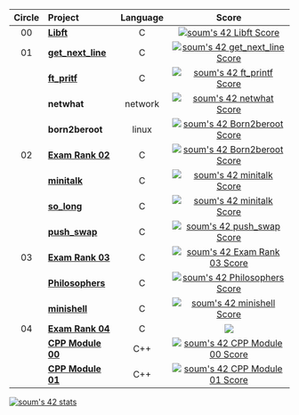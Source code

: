 | Circle | Project                                                      |            Language            |                            Score                             |
| :----: | :----------------------------------------------------------- | :----------------------------: | :----------------------------------------------------------: |
|   00   | [**Libft**](https://github.com/tjddnd3116/42seoul_subject/tree/main/Libft)    |               C                | [![soum's 42 Libft Score](https://badge42.vercel.app/api/v2/cl1li0ev4001609l6y3uttc20/project/2166451)](https://github.com/JaeSeoKim/badge42)   |
|   01   | [**get_next_line**](https://github.com/tjddnd3116/42seoul_subject/tree/main/get_next_line)|               C                | [![soum's 42 get_next_line Score](https://badge42.vercel.app/api/v2/cl1li0ev4001609l6y3uttc20/project/2186678)](https://github.com/JaeSeoKim/badge42) |
|        | [**ft_pritf**](https://github.com/tjddnd3116/42seoul_subject/tree/main/ft_printf)|               C                | [![soum's 42 ft_printf Score](https://badge42.vercel.app/api/v2/cl1li0ev4001609l6y3uttc20/project/2186681)](https://github.com/JaeSeoKim/badge42) |
|        | **netwhat**                                                  |              network               | [![soum's 42 netwhat Score](https://badge42.vercel.app/api/v2/cl1li0ev4001609l6y3uttc20/project/2186680)](https://github.com/JaeSeoKim/badge42)  |
|        | **born2beroot**                                                  |              linux               | [![soum's 42 Born2beroot Score](https://badge42.vercel.app/api/v2/cl1li0ev4001609l6y3uttc20/project/2186679)](https://github.com/JaeSeoKim/badge42)  |
|   02   | [**Exam Rank 02**](https://github.com/tjddnd3116/42seoul_subject/tree/main/Exam_Rank_02) |               C                | [![soum's 42 Born2beroot Score](https://badge42.vercel.app/api/v2/cl1li0ev4001609l6y3uttc20/project/2186679)](https://github.com/JaeSeoKim/badge42) |
|        | [**minitalk**](https://github.com/tjddnd3116/42seoul_subject/tree/main/minitalk)   |           C             |  [![soum's 42 minitalk Score](https://badge42.vercel.app/api/v2/cl1li0ev4001609l6y3uttc20/project/2335652)](https://github.com/JaeSeoKim/badge42)  |
|        | [**so_long**](https://github.com/tjddnd3116/42seoul_subject/tree/main/so_long)   |           C             |  [![soum's 42 minitalk Score](https://badge42.vercel.app/api/v2/cl1li0ev4001609l6y3uttc20/project/2335652)](https://github.com/JaeSeoKim/badge42)  |
|        | [**push_swap**](https://github.com/tjddnd3116/42seoul_subject/tree/main/push_swap)   |           C             |  [![soum's 42 push_swap Score](https://badge42.vercel.app/api/v2/cl1li0ev4001609l6y3uttc20/project/2335637)](https://github.com/JaeSeoKim/badge42)  |
|   03   | [**Exam Rank 03**](https://github.com/tjddnd3116/42seoul_subject/tree/main/Exam_Rank_03) |               C                | [![soum's 42 Exam Rank 03 Score](https://badge42.vercel.app/api/v2/cl1li0ev4001609l6y3uttc20/project/2439406)](https://github.com/JaeSeoKim/badge42) |
|        | [**Philosophers**](https://github.com/tjddnd3116/42seoul_subject/tree/main/Philosophers) |               C                | [![soum's 42 Philosophers Score](https://badge42.vercel.app/api/v2/cl1li0ev4001609l6y3uttc20/project/2428059)](https://github.com/JaeSeoKim/badge42) |
|        | [**minishell**](https://github.com/tjddnd3116/42seoul_subject/tree/main/minishell) |               C                | [![soum's 42 minishell Score](https://badge42.vercel.app/api/v2/cl1li0ev4001609l6y3uttc20/project/2428060)](https://github.com/JaeSeoKim/badge42) |
|   04   | [**Exam Rank 04**](https://github.com/tjddnd3116/42seoul_subject/tree/main/Exam_Rank_04) |               C                | ![](https://badge42.herokuapp.com/api/project/soum/Exam%20Rank%2004) |
|   	   | [**CPP Module 00**](https://github.com/tjddnd3116/42seoul_subject/tree/main/cpp_module_00) |              C++               | [![soum's 42 CPP Module 00 Score](https://badge42.vercel.app/api/v2/cl1li0ev4001609l6y3uttc20/project/2497359)](https://github.com/JaeSeoKim/badge42) |
|   	   | [**CPP Module 01**](https://github.com/tjddnd3116/42seoul_subject/tree/main/cpp_module_01) |              C++               | [![soum's 42 CPP Module 01 Score](https://badge42.vercel.app/api/v2/cl1li0ev4001609l6y3uttc20/project/2550548)](https://github.com/JaeSeoKim/badge42) |

[![soum's 42 stats](https://badge42.vercel.app/api/v2/cl1li0ev4001609l6y3uttc20/stats?cursusId=21&coalitionId=87)](https://github.com/JaeSeoKim/badge42)
